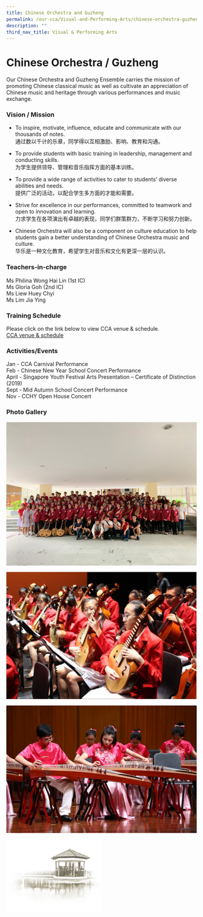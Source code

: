 ```yaml
---
title: Chinese Orchestra and Guzheng
permalink: /our-cca/Visual-and-Performing-Arts/chinese-orchestra-guzheng
description: ""
third_nav_title: Visual & Performing Arts
---
```

# **Chinese Orchestra / Guzheng**

Our Chinese Orchestra and Guzheng Ensemble carries the mission of promoting Chinese classical music as well as cultivate an appreciation of Chinese music and heritage through various performances and music exchange.

### Vision / Mission

*   To inspire, motivate, influence, educate and communicate with our thousands of notes.  
通过数以千计的乐章，同学得以互相激励、影响、教育和沟通。

*   To provide students with basic training in leadership, management and conducting skills.  
为学生提供领导、管理和音乐指挥方面的基本训练。

*   To provide a wide range of activities to cater to students’ diverse abilities and needs.   
 提供广泛的活动，以配合学生多方面的才能和需要。

*   Strive for excellence in our performances, committed to teamwork and open to innovation and learning.   
力求学生在各项演出有卓越的表现，同学们群策群力，不断学习和努力创新。

*   Chinese Orchestra will also be a component on culture education to help students gain a better understanding of Chinese Orchestra music and culture.   
华乐是一种文化教育，希望学生对音乐和文化有更深一层的认识。

### Teachers-in-charge
Ms Philina Wong Hai Lin (1st IC)    
Ms Gloria Goh (2nd IC)   
Ms Liew Huey Chyi    
Ms Lim Jia Ying  

### Training Schedule 

Please click on the link below to view CCA venue & schedule.   
[CCA venue & schedule](/useful-links/parents/cca-venue-n-schedule)

### Activities/Events

Jan - CCA Carnival Performance   
Feb - Chinese New Year School Concert Performance   
April - Singapore Youth Festival Arts Presentation – Certificate of Distinction (2019)    
Sept - Mid Autumn School Concert Performance   
Nov - CCHY Open House Concert

### Photo Gallery

![](/images/AASB2873.jpg)

![](/images/IMG_0816.jpg)

![](/images/IMG_1287.jpg)

<img src="/images/pavilion.png" 
     style="width:50%">